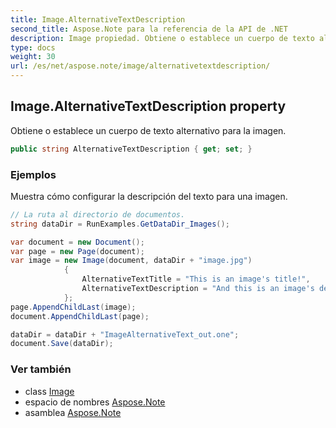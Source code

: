 ```yaml
---
title: Image.AlternativeTextDescription
second_title: Aspose.Note para la referencia de la API de .NET
description: Image propiedad. Obtiene o establece un cuerpo de texto alternativo para la imagen.
type: docs
weight: 30
url: /es/net/aspose.note/image/alternativetextdescription/
---
```

## Image.AlternativeTextDescription property

Obtiene o establece un cuerpo de texto alternativo para la imagen.

```csharp
public string AlternativeTextDescription { get; set; }
```

### Ejemplos

Muestra cómo configurar la descripción del texto para una imagen.

```csharp
// La ruta al directorio de documentos.
string dataDir = RunExamples.GetDataDir_Images();

var document = new Document();
var page = new Page(document);
var image = new Image(document, dataDir + "image.jpg")
            {
                AlternativeTextTitle = "This is an image's title!",
                AlternativeTextDescription = "And this is an image's description!"
            };
page.AppendChildLast(image);
document.AppendChildLast(page);

dataDir = dataDir + "ImageAlternativeText_out.one";
document.Save(dataDir);
```

### Ver también

* class [Image](../)
* espacio de nombres [Aspose.Note](../../image/)
* asamblea [Aspose.Note](../../../)


